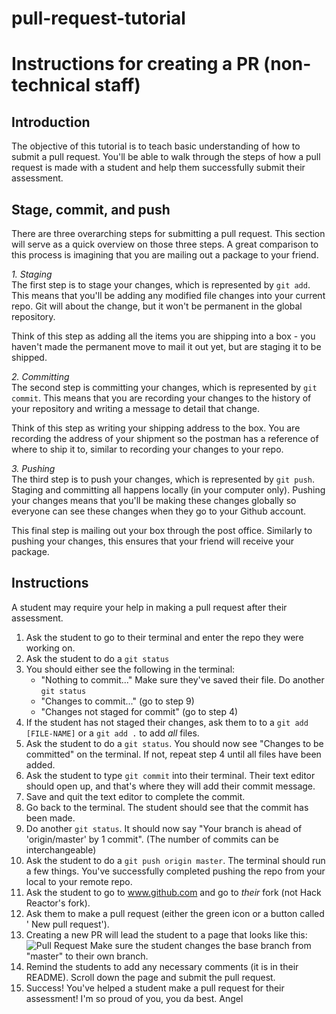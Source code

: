 # pull-request-tutorial
# Instructions for creating a PR (non-technical staff)

## Introduction
The objective of this tutorial is to teach basic understanding of how to submit
a pull request. You'll be able to walk through the steps of how a pull request
is made with a student and help them successfully submit their assessment.

## Stage, commit, and push
There are three overarching steps for submitting a pull request. This section
will serve as a quick overview on those three steps. A great comparison to this
process is imagining that you are mailing out a package to your friend.

*1. Staging*  
The first step is to stage your changes, which is represented by `git add`. This
means that you'll be adding any modified file changes into your current repo.
Git will about the change, but it won't be permanent in the global repository.

Think of this step as adding all the items you are shipping into a box - you
haven't made the permanent move to mail it out yet, but are staging it to be
shipped.

*2. Committing*  
The second step is committing your changes, which is represented by `git commit`.
This means that you are recording your changes to the history of your repository
and writing a message to detail that change.

Think of this step as writing your shipping address to the box. You are
recording the address of your shipment so the postman has a reference of where
to ship it to, similar to recording your changes to your repo.

*3. Pushing*  
The third step is to push your changes, which is represented by `git push`.
Staging and committing all happens locally (in your computer only).
Pushing your changes means that you'll be making these changes globally so
everyone can see these changes when they go to your Github account.

This final step is mailing out your box through the post office. Similarly to
pushing your changes, this ensures that your friend will receive your package.


## Instructions
A student may require your help in making a pull request after their assessment.  

1. Ask the student to go to their terminal and enter the repo they were working
on.  
2. Ask the student to do a `git status`  
3. You should either see the following in the terminal:  
    - "Nothing to commit..." Make sure they've saved their file. Do another `git
status`  
    - "Changes to commit..." (go to step 9)  
    - "Changes not staged for commit" (go to step 4)  
4. If the student has not staged their changes, ask them to to a `git add [FILE-NAME]`
 or a `git add .` to add *all* files.  
5. Ask the student to do a `git status`. You should now see "Changes to be
committed" on the terminal. If not, repeat step 4 until all files have been
added.  
6. Ask the student to type `git commit` into their terminal. Their text editor
should open up, and that's where they will add their commit message.  
7. Save and quit the text editor to complete the commit.  
8. Go back to the terminal. The student should see that the commit has been
made.  
9. Do another `git status`. It should now say "Your branch is ahead of
'origin/master' by 1 commit". (The number of commits can be interchangeable)  
10. Ask the student to do a `git push origin master`. The terminal should run
a few things. You've successfully completed pushing the repo from your local to
your remote repo.  
11. Ask the student to go to www.github.com and go to *their* fork (not Hack
  Reactor's fork).  
12. Ask them to make a pull request (either the green icon or a button called '
New pull request').  
13. Creating a new PR will lead the student to a page that looks like this:
  ![Pull Request](http://i.imgur.com/j7jYdII.png?1)
  Make sure the student changes the base branch from "master" to their own branch.  
14. Remind the students to add any necessary comments (it is in their README).
Scroll down the page and submit the pull request.  
15. Success! You've helped a student make a pull request for their assessment!
I'm so proud of you, you da best.
 Angel 
